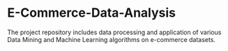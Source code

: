 # E-Commerce-Data-Analysis
The project repository includes data processing and application of various Data Mining and Machine Learning algorithms on e-commerce datasets.
